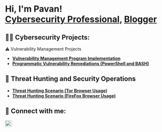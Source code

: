 
<h1>Hi, I'm Pavan! <br/> <a href="https://www.linkedin.com/in/pavan-kumar-davar/">Cybersecurity Professional</a>, <a href="https://medium.com/@pavandavar99">Blogger</a></h1>

<h2>👨‍💻 Cybersecurity Projects:</h2>
 ⚠️ Vulnerability Management Projects

- **[Vulnerability Management Program Implementation](https://github.com/SPANKYWOWWOW/Vulnerability-Management-Program)**
- **[Programmatic Vulnerability Remediations (PowerShell and BASH)](https://github.com/SPANKYWOWWOW/STIGS)**

## 🚨 Threat Hunting and Security Operations

- **[Threat Hunting Scenario (Tor Browser Usage)](https://github.com/SPANKYWOWWOW/threat-hunting-scenario-tor)**
- **[Threat Hunting Scenario (FireFox Browser Usage)](https://github.com/SPANKYWOWWOW/threat-hunting-scenario-firefox)**
<h2> 🤳 Connect with me:</h2>


[<img align="left" alt="PavanKumarDvar | LinkedIn" width="22px" src="https://cdn.jsdelivr.net/npm/simple-icons@v3/icons/linkedin.svg" />][linkedin]



[linkedin]: https://www.linkedin.com/in/pavan-kumar-davar/

